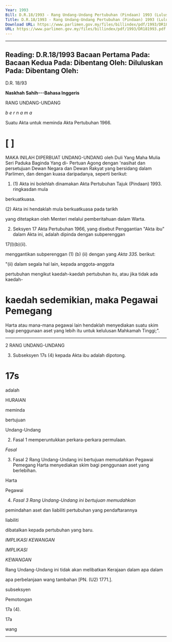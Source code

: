 ```yaml
---
Year: 1993
Bill: D.R.18/1993 - Rang Undang-Undang Pertubuhan (Pindaan) 1993 (Lulus)
Title: D.R.18/1993 - Rang Undang-Undang Pertubuhan (Pindaan) 1993 (Lulus)
Download URL: https://www.parlimen.gov.my/files/billindex/pdf/1993/DR181993.pdf
URL: https://www.parlimen.gov.my/files/billindex/pdf/1993/DR181993.pdf
---
```

---
Reading:
D.R.18/1993
Bacaan Pertama Pada:
Bacaan Kedua Pada:
Dibentang Oleh:
Diluluskan Pada:
Dibentang Oleh:
---

D.R. 18/93

**Naskhah Sahih---Bahasa Inggeris**

RANG UNDANG-UNDANG

_b e r n a m a_

Suatu Akta untuk meminda Akta Pertubuhan 1966.

# [ ]

MAKA INILAH DIPERBUAT UNDANG-UNDANG
oleh Duli Yang Maha Mulia  Seri Paduka Baginda Yang di-
Pertuan Agong dengan 'nasihat dan persetujuan Dewan
Negara dan Dewan Rakyat yang bersidang dalam
Parlimen, dan dengan kuasa daripadanya, seperti berikut:

1. (1) Akta ini bolehlah dinamakan Akta Pertubuhan Tajuk
(Pindaan) 1993. ringkasdan mula

berkuatkuasa.

(2) Akta ini hendaklah mula berkuatkuasa pada tarikh

yang ditetapkan oleh Menteri melalui pemberitahuan
dalam Warta.

2. Seksyen 17 Akta Pertubuhan 1966, yang disebut Penggantian
"Akta ibu" dalam Akta ini, adalah dipinda dengan subperenggan

17(l)(b)(ii).

menggantikan subperenggan (1) (b) (ii) dengan yang _Akta 335._
berikut:

"(ii) dalam segala hal lain, kepada anggota-anggota

pertubuhan mengikut kaedah-kaedah
pertubuhan itu, atau jika tidak ada kaedah-
# kaedah sedemikian, maka Pegawai Pemegang
Harta atau mana-mana pegawai lain hendaklah
menyediakan suatu skim bagi penggunaan aset
yang lebih itu untuk kelulusan Mahkamah
Tinggi;".


-----

2 RANG UNDANG-UNDANG

3. Subseksyen 17s (4) kepada Akta ibu adalah dipotong.

# 17s

adalah


HURAIAN

meminda

bertujuan

Undang-Undang


2. Fasal 1 memperuntukkan perkara-perkara permulaan.

_Fasal_


3. Fasal 2 Rang Undang-Undang ini bertujuan memudahkan
Pegawai Pemegang Harta menyediakan skim bagi penggunaan aset
yang berlebihan.

Harta

Pegawai


4. _Fasal 3 Rang Undang-Undang ini bertujuan memudahkan_

pemindahan aset dan liabiliti pertubuhan yang pendaftarannya

liabiliti

dibatalkan kepada pertubuhan yang baru.

_IMPLIKASI_ _KEWANGAN_

_IMPLIKASI_

_KEWANGAN_


Rang Undang-Undang ini tidak akan melibatkan Kerajaan dalam apa
dalam

apa perbelanjaan wang tambahan   [PN. (U2) 1771.].


subseksyen

Pemotongan

17a (4).


17a


wang


-----

